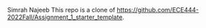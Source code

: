 Simrah Najeeb 
This repo is a clone of https://github.com/ECE444-2022Fall/Assignment_1_starter_template. 